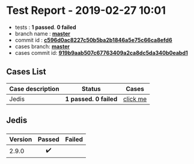 # Test Report - 2019-02-27 10:01

- tests  : **1 passed**. **0 failed**
- branch name : **[master](https://github.com/apache/incubator-skywalking/tree/master)**
- commit id : **[c596d0ac8227c50b5ba2b1846a5e75c66ca8efd6](https://github.com/apache/incubator-skywalking/commit/c596d0ac8227c50b5ba2b1846a5e75c66ca8efd6)**
- cases branch: **[master](https://github.com/SkywalkingTest/skywalking-autotest-scenarios/tree/master)**
- cases commit id: **[919b9aab507c67763409a2ca8dc5da340b0eabd1](https://github.com/SkywalkingTest/skywalking-autotest-scenarios/commit/919b9aab507c67763409a2ca8dc5da340b0eabd1)**

## Cases List

| Case description | Status | Cases|
|:-----|:-----:|:-----:|
|Jedis | **1 passed. 0 failed**| [click me](#jedis ) |

## Jedis 

### 
|  Version     | Passed | Failed|
|:------------- |:-------:|:-----:|
| 2.9.0  | :heavy_check_mark:||

